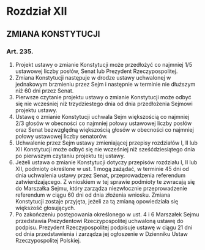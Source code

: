 

# Rozdział XII
## ZMIANA KONSTYTUCJI


### Art. 235.

1.  Projekt ustawy o zmianie Konstytucji może przedłożyć co najmniej
    1/5 ustawowej liczby posłów, Senat lub Prezydent Rzeczypospolitej.
2.  Zmiana Konstytucji następuje w drodze ustawy uchwalonej w
    jednakowym brzmieniu przez Sejm i następnie w terminie nie
    dłuższym niż 60 dni przez Senat.
3.  Pierwsze czytanie projektu ustawy o zmianie Konstytucji może odbyć
    się nie wcześniej niż trzydziestego dnia od dnia przedłożenia
    Sejmowi projektu ustawy.
4.  Ustawę o zmianie Konstytucji uchwala Sejm większością co najmniej
    2/3 głosów w obecności co najmniej połowy ustawowej liczby posłów
    oraz Senat bezwzględną większością głosów w obecności co najmniej
    połowy ustawowej liczby senatorów.
5.  Uchwalenie przez Sejm ustawy zmieniającej przepisy rozdziałów I,
    II lub XII Konstytucji może odbyć się nie wcześniej niż
    sześćdziesiątego dnia po pierwszym czytaniu projektu tej ustawy.
6.  Jeżeli ustawa o zmianie Konstytucji dotyczy przepisów rozdziału I,
    II lub XII, podmioty określone w ust. 1 mogą zażądać, w terminie
    45 dni od dnia uchwalenia ustawy przez Senat, przeprowadzenia
    referendum zatwierdzającego. Z wnioskiem w tej sprawie podmioty te
    zwracają się do Marszałka Sejmu, który zarządza niezwłocznie
    przeprowadzenie referendum w ciągu 60 dni od dnia złożenia
    wniosku. Zmiana Konstytucji zostaje przyjęta, jeżeli za tą zmianą
    opowiedziała się większość głosujących.
7.  Po zakończeniu postępowania określonego w ust. 4 i 6 Marszałek
    Sejmu przedstawia Prezydentowi Rzeczypospolitej uchwaloną ustawę
    do podpisu. Prezydent Rzeczypospolitej podpisuje ustawę w ciągu 21
    dni od dnia przedstawienia i zarządza jej ogłoszenie w Dzienniku
    Ustaw Rzeczypospolitej Polskiej.
